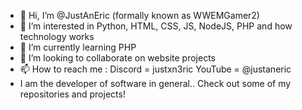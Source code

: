 - 👋 Hi, I’m @JustAnEric (formally known as WWEMGamer2)
- 👀 I’m interested in Python, HTML, CSS, JS, NodeJS, PHP and how technology works
- 🌱 I’m currently learning PHP
- 💞️ I’m looking to collaborate on website projects
- 📫 How to reach me : Discord = justxn3ric
                       YouTube = @justaneric
- I am the developer of software in general.. Check out some of my repositories and projects!

<!---
WWEMGamer2/WWEMGamer2 is a ✨ special ✨ repository because its `README.md` (this file) appears on your GitHub profile.
You can click the Preview link to take a look at your changes.
--->
